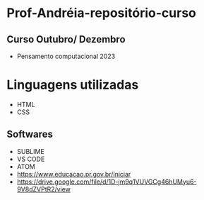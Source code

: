 # Prof-Andréia-repositório-curso
## Curso Outubro/ Dezembro
- Pensamento computacional 2023
# Linguagens utilizadas
- HTML
- CSS
## Softwares
- SUBLIME
- VS CODE
- ATOM
- https://www.educacao.pr.gov.br/iniciar
- https://drive.google.com/file/d/1D-jm9q1VUVGCg46hUMyu6-9V8dZVPtR2/view
